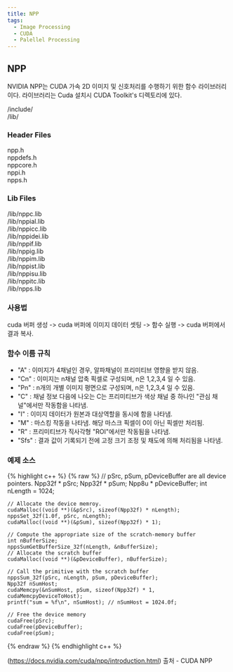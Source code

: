 ```yaml
---
title: NPP
tags:
  - Image Processing
  - CUDA
  - Palellel Processing
---
```


## NPP
<!--more-->
 NVIDIA NPP는 CUDA 가속 2D 이미지 및 신호처리를 수행하기 위한 함수 라이브러리이다.
 라이브러리는 Cuda 설치시 CUDA Toolkit's 디렉토리에 있다.
 
 /include/  
 /lib/  

### Header Files
 npp.h  
 nppdefs.h  
 nppcore.h  
 nppi.h  
 npps.h  

### Lib Files
 /lib/nppc.lib  
 /lib/nppial.lib  
 /lib/nppicc.lib  
 /lib/nppidei.lib  
 /lib/nppif.lib  
 /lib/nppig.lib  
 /lib/nppim.lib  
 /lib/nppist.lib  
 /lib/nppisu.lib  
 /lib/nppitc.lib  
 /lib/npps.lib  

### 사용법
 cuda 버퍼 생성 -> cuda 버퍼에 이미지 데이터 셋팅 -> 함수 실행 -> cuda 버퍼에서 결과 복사.

 ### 함수 이름 규칙
 - "A" : 이미지가 4채널인 경우, 알파채널이 프리미티브 영향을 받지 않음.
 - "Cn" : 이미지는 n채널 압축 픽셀로 구성되며, n은 1,2,3,4 일 수 있음.
 - "Pn" : n개의 개별 이미지 평면으로 구성되며, n은 1,2,3,4 일 수 있음.
 - "C" : 채널 정보 다음에 나오는 C는 프리미티브가 색상 채널 중 하나인 "관심 채널"에서만 작동함을 나타냄.
 - "I" : 이미지 데이터가 원본과 대상역할을 동시에 함을 나타냄.
 - "M" : 마스킹 작동을 나타냄. 해당 마스크 픽셀이 0이 아닌 픽셀만 처리됨.
 - "R" : 프리미티브가 직사각형 "ROI"에서만 작동됨을 나타냄.
 - "Sfs" : 결과 값이 기록되기 전에 고정 크기 조정 및 채도에 의해 처리됨을 나타냄.

### 예제 소스
{% highlight c++ %}
    {% raw %}
    // pSrc, pSum, pDeviceBuffer are all device pointers. 
    Npp32f * pSrc; 
    Npp32f * pSum; 
    Npp8u * pDeviceBuffer;
    int nLength = 1024;

    // Allocate the device memroy.
    cudaMalloc((void **)(&pSrc), sizeof(Npp32f) * nLength);
    nppsSet_32f(1.0f, pSrc, nLength);  
    cudaMalloc((void **)(&pSum), sizeof(Npp32f) * 1);

    // Compute the appropriate size of the scratch-memory buffer 
    int nBufferSize;
    nppsSumGetBufferSize_32f(nLength, &nBufferSize);
    // Allocate the scratch buffer 
    cudaMalloc((void **)(&pDeviceBuffer), nBufferSize);

    // Call the primitive with the scratch buffer
    nppsSum_32f(pSrc, nLength, pSum, pDeviceBuffer);
    Npp32f nSumHost;
    cudaMemcpy(&nSumHost, pSum, sizeof(Npp32f) * 1, cudaMemcpyDeviceToHost);
    printf("sum = %f\n", nSumHost); // nSumHost = 1024.0f;

    // Free the device memory
    cudaFree(pSrc);
    cudaFree(pDeviceBuffer);
    cudaFree(pSum);
  {% endraw %}
{% endhighlight c++ %}

 
 (https://docs.nvidia.com/cuda/npp/introduction.html)
출처 - CUDA NPP